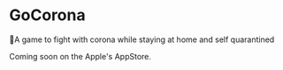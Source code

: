 # GoCorona

🦠A game to fight with corona while staying at home and self quarantined

Coming soon on the Apple's AppStore.
